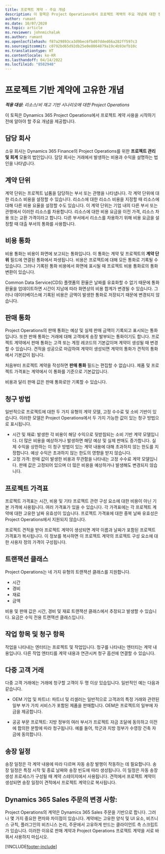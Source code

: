 ```yaml
---
title: 프로젝트 계약 - 주요 개념
description: 이 항목은 Project Operations에서 프로젝트 계액의 주요 개념에 대한 정보를 제공합니다.
author: rumant
ms.date: 10/07/2020
ms.topic: article
ms.reviewer: johnmichalak
ms.author: rumant
ms.openlocfilehash: f87a29893ca3d9bec6fbd07dded66a282ff597c3
ms.sourcegitcommit: c0792bd65d92db25e0e8864879a19c4b93efb10c
ms.translationtype: HT
ms.contentlocale: ko-KR
ms.lasthandoff: 04/14/2022
ms.locfileid: "8582948"
---
```

# <a name="concepts-unique-to-project-based-contracts"></a>프로젝트 기반 계약에 고유한 개념

_**적용 대상:** 리소스/비 재고 기반 시나리오에 대한 Project Operations_



이 토픽은 Dynamics 365 Project Operations에서 프로젝트 계약 사용을 시작하기 전에 알아야 할 주요 개념을 제공합니다.

## <a name="owning-company"></a>담당 회사

소유 회사는 Dynamics 365 Finance의 Project Operations를 위한 **프로젝트 관리 및 회계** 모듈의 법인입니다. 담당 회사는 거래에서 발생하는 비용과 수익을 설명하는 법인을 나타냅니다.

## <a name="contracting-unit"></a>계약 단위

계약 단위는 프로젝트 납품을 담당하는 부서 또는 관행을 나타냅니다. 각 계약 단위에 대한 리소스 비용을 설정할 수 있습니다. 리소스에 대한 리소스 비용을 지정할 때 리소스에 대해 다른 비용 요율을 설정할 수도 있습니다. 이 계약 단위는 기업 내의 다른 부서 또는 관행에서 이러한 리소스를 차용합니다. 리소스에 대한 비용 요금을 이전 가격, 리소스 차용 또는 교환 가격이라고 합니다. 다른 부서에서 리소스를 차용하기 위해 비용 요금을 설정할 때 대출 부서의 통화를 사용합니다.

## <a name="cost-currency"></a>비용 통화

비용 통화는 비용이 화면에 보고되는 통화입니다. 이 통화는 계약 및 프로젝트의 **계약 단위** 필드에 연결된 통화에서 파생됩니다. 비용은 프로젝트에 대해 모든 통화로 기록될 수 있습니다. 그러나 기록된 통화 비용에서 화면에 표시될 때 프로젝트 비용 통화로의 통화 변환이 있습니다.

Common Data Service(CDS) 플랫폼의 환율은 날짜를 유효화할 수 없기 때문에 통화 환율을 업데이트하면 시간이 지남에 따라 화면상의 비용 합계가 변경될 수 있습니다. 그러나 데이터베이스에 기록된 비용은 금액이 발생한 통화로 저장되기 때문에 변경되지 않습니다.

## <a name="sales-currency"></a>판매 통화

Project Operations의 판매 통화는 예상 및 실제 판매 금액이 기록되고 표시되는 통화입니다. 또한 판매 통화는 거래에 대해 고객에게 송장 발부되는 통화이기도 합니다. 프로젝트 계약에서 판매 통화는 고객 또는 계정 레코드의 기본값이며 계약이 생성될 때 변경할 수 있습니다. 견적을 성공으로 마감하여 계약이 생성되면 계약의 통화가 견적의 통화에서 기본값이 됩니다.

처음부터 프로젝트 계약을 작성하면 **판매 통화** 필드는 편집할 수 없습니다. 제품 및 프로젝트 가격표는 계약에서 이 통화를 기준으로 기본값입니다.

비용과 달리 판매 값은 판매 통화로만 기록할 수 있습니다.

## <a name="billing-method"></a>청구 방법

일반적으로 프로젝트에 대한 두 가지 유형의 계약 모델, 고정 수수료 및 소비 기반이 있습니다. 이러한 모델은 Project Operations에서 두 가지 가능한 값이 있는 청구 방법으로 표시됩니다.

- 시간 및 재료: 발생한 각 비용이 해당 수익으로 뒷받침되는 소비 기반 계약 모델입니다. 더 많은 비용을 예상하거나 발생하면 해당 예상 및 실제 판매도 증가합니다. 실제 수익을 상한하는 이 청구 방법이 있는 계약 내용에 대해 초과하지 않는 한도를 지정합니다. 예상 수익은 초과하지 않는 한도의 영향을 받지 않습니다.
- 고정 가격: 판매 값이 발생한 비용과 무관함을 나타내는 고정 수수료 계약 모델입니다. 판매 값은 고정되어 있으며 더 많은 비용을 예상하거나 발생해도 변경되지 않습니다.

## <a name="project-price-lists"></a>프로젝트 가격표

프로젝트 가격표는 시간, 비용 및 기타 프로젝트 관련 구성 요소에 대한 비용이 아닌 기본 가격에 사용됩니다. 여러 가격표가 있을 수 있습니다. 각 가격표에는 각 프로젝트 계약에 대한 고유한 날짜 유효성이 있습니다. 프로젝트 가격표에 대한 중복 날짜 유효성은 Project Operations에서 지원되지 않습니다.

프로젝트 견적을 받아 프로젝트 계약이 생성되면 계약 이름과 날짜가 포함된 프로젝트 가격표가 복사됩니다. 이 정보를 복사하면 이 프로젝트 계약의 프로젝트 구성 요소에 대한 사용자 정의 가격이 구성됩니다.

## <a name="transaction-classes"></a>트랜잭션 클래스

Project Operations는 네 가지 유형의 트랜잭션 클래스를 지원합니다.

- 시간
- 경비
- 재료
- 금액

비용 및 판매 값은 시간, 경비 및 재료 트랜잭션 클래스에서 추정되고 발생할 수 있습니다. 요금은 수익 전용 트랜잭션 클래스입니다.

## <a name="work-entities-and-billing-entities"></a>작업 항목 및 청구 항목

작업을 나타내는 엔터티는 프로젝트 및 작업입니다. 청구를 나타내는 엔터티는 계약 내용입니다. 다른 작업 엔터티를 계약 내용과 연관시켜 청구 옵션에 연결할 수 있습니다.

## <a name="multi-customer-deals"></a>다중 고객 거래

다중 고객 거래에는 거래에 청구할 고객이 두 명 이상 있습입니다. 일반적인 예는 다음과 같습니다.

- OEM 기업 및 파트너: 파트너 및 리셀러는 일반적으로 고객과의 특정 거래와 관련된 일부 부가 가치 서비스가 포함된 제품을 판매합니다. OEM은 프로젝트의 일부에 자금을 제공합니다. 

- 공공 부문 프로젝트: 지방 정부의 여러 부서가 프로젝트 자금 조달에 동의하고 이전에 합의한 분할에 따라 청구됩니다. 예를 들어, 학군과 지방 정부가 수영장 건축 자금에 동의합니다.

## <a name="invoice-schedules"></a>송장 일정

송장 일정은 각 계약 내용에 따라 다르며 자동 송장 발행이 작동하는 데 필요합니다. 송장 일정은 특정 시작 및 종료 날짜와 송장 빈도에 따라 생성됩니다. 이 일정은 자동 송장 생성 프로세스가 구성될 때 계약 스테이지에서 사용됩니다. 견적에서 프로젝트 계약이 생성되면 송장 일정이 견적에서 프로젝트 계약으로 복사됩니다.

## <a name="changes-from-dynamics-365-sales-orders"></a>Dynamics 365 Sales 주문의 변경 사항:

Project Operations의 계약은 Dynamics 365 Sales 주문을 기반으로 합니다. 그러나 몇 가지 중요한 편차와 차이점이 있습니다. 계약에는 고유한 양식 및 UI 요소, 비즈니스 규칙, 플러그인의 비즈니스 논리, 주문에서 고유하게 만드는 클라이언트 측 스크립트가 있습니다. 이러한 이유로 판매 계약과 Project Operations 프로젝트 계약을 서로 바꿔서 사용하지 마십시오.


[!INCLUDE[footer-include](../includes/footer-banner.md)]
